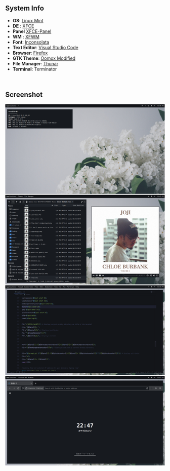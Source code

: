 ## System Info</h1>

+ **OS**: [Linux Mint](https://linuxmint.com/)
+ **DE** : [XFCE](https://xfce.org/)
+ **Panel** [XFCE-Panel](https://github.com/linuxmint/xfce-panel)
+ **WM** : [XFWM](https://github.com/xfce-mirror/xfwm4)
+ **Font**: [Inconsolata](https://fonts.google.com/specimen/Inconsolata)
+ **Text Editor**: [Visual Studio Code](https://github.com/Microsoft/vscode)
+ **Browser**: [Firefox](https://github.com/mozilla)
+ **GTK Theme**: [Oomox Modified](https://github.com/themix-project/oomox)
+ **File Manager**: [Thunar](https://github.com/xfce-mirror/thunar)
+ **Terminal**: Terminator

<br>

## Screenshot
<p align="center">
        <img src="../screenshot/SSY1.png" />
        <img src="../screenshot/SSY2.png" />
        <img src="../screenshot/SSY3.png" />
        <img src="../screenshot/SSY4.png" />

</p>
<br>

